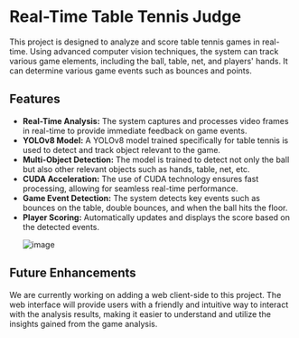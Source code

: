 
<h1>Real-Time Table Tennis Judge</h1>
<p>This project is designed to analyze and score table tennis games in real-time. Using advanced computer vision techniques, the system can track various game elements, including the ball, table, net, and players' hands. It can determine various game events such as bounces and points.</p>
<h2>Features</h2>
<ul>
  <li><strong>Real-Time Analysis:</strong> The system captures and processes video frames in real-time to provide immediate feedback on game events.</li>
  <li><strong>YOLOv8 Model:</strong> A YOLOv8 model trained specifically for table tennis is used to detect and track object relevant to the game.</li>
  <li><strong>Multi-Object Detection:</strong> The model is trained to detect not only the ball but also other relevant objects such as hands, table, net, etc.</li>
  <li><strong>CUDA Acceleration:</strong> The use of CUDA technology ensures fast processing, allowing for seamless real-time performance.</li>
  <li><strong>Game Event Detection:</strong> The system detects key events such as bounces on the table, double bounces, and when the ball hits the floor.</li>
  <li><strong>Player Scoring:</strong> Automatically updates and displays the score based on the detected events.</li>




![image](https://github.com/DanielSInger1/Ping-Pong-Judge/assets/118116425/a5b5f8ea-c3bb-4cba-b500-9e38005b50b4)


  
</ul>
<h2>Future Enhancements</h2>
<p>We are currently working on adding a web client-side to this project. The web interface will provide users with a friendly and intuitive way to interact with the analysis results, making it easier to understand and utilize the insights gained from the game analysis.</p>
